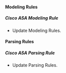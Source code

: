 #### Modeling Rules
##### Cisco ASA Modeling Rule
- Update Modeling Rules.

#### Parsing Rules
##### Cisco ASA Parsing Rule
- Update Parsing Rules.
